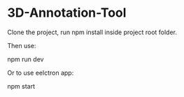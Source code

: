 # 3D-Annotation-Tool

Clone the project, run npm install inside project root
folder.

Then use:

npm run dev

Or to use eelctron app:

npm  start